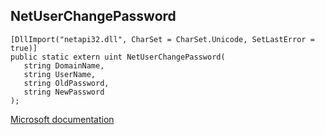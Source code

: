 ## NetUserChangePassword

```
[DllImport("netapi32.dll", CharSet = CharSet.Unicode, SetLastError = true)]
public static extern uint NetUserChangePassword(
   string DomainName,
   string UserName,
   string OldPassword,
   string NewPassword
);
```

[Microsoft documentation](https://docs.microsoft.com/en-us/windows/win32/api/lmaccess/nf-lmaccess-netuserchangepassword)

